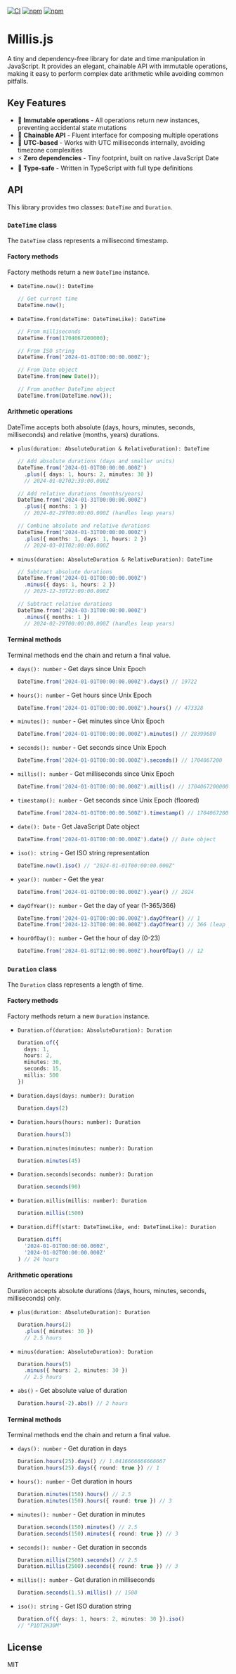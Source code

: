 [![CI](https://github.com/zirkelc/millis-js/actions/workflows/ci.yml/badge.svg)](https://github.com/zirkelc/millis-js/actions/workflows/ci.yml)
[![npm](https://img.shields.io/npm/v/millis-js)](https://www.npmjs.com/package/millis-js)
[![npm](https://img.shields.io/npm/dt/millis-js)](https://www.npmjs.com/package/millis-js)

# Millis.js

A tiny and dependency-free library for date and time manipulation in JavaScript. It provides an elegant, chainable API with immutable operations, making it easy to perform complex date arithmetic while avoiding common pitfalls.

## Key Features

- 🔄 **Immutable operations** - All operations return new instances, preventing accidental state mutations
- 🔗 **Chainable API** - Fluent interface for composing multiple operations
- 📅 **UTC-based** - Works with UTC milliseconds internally, avoiding timezone complexities
- ⚡ **Zero dependencies** - Tiny footprint, built on native JavaScript Date
- 🎯 **Type-safe** - Written in TypeScript with full type definitions

## API

This library provides two classes: `DateTime` and `Duration`.

### `DateTime` class

The `DateTime` class represents a millisecond timestamp.

#### Factory methods

Factory methods return a new `DateTime` instance.

- `DateTime.now(): DateTime`
  ```ts
  // Get current time
  DateTime.now(); 
  ```

- `DateTime.from(dateTime: DateTimeLike): DateTime`
  ```ts
  // From milliseconds
  DateTime.from(1704067200000); 

  // From ISO string
  DateTime.from('2024-01-01T00:00:00.000Z');

  // From Date object
  DateTime.from(new Date());

  // From another DateTime object
  DateTime.from(DateTime.now());
  ```

#### Arithmetic operations

DateTime accepts both absolute (days, hours, minutes, seconds, milliseconds) and relative (months, years) durations.

- `plus(duration: AbsoluteDuration & RelativeDuration): DateTime`
  ```ts
  // Add absolute durations (days and smaller units)
  DateTime.from('2024-01-01T00:00:00.000Z')
    .plus({ days: 1, hours: 2, minutes: 30 })
    // 2024-01-02T02:30:00.000Z

  // Add relative durations (months/years)
  DateTime.from('2024-01-31T00:00:00.000Z')
    .plus({ months: 1 })
    // 2024-02-29T00:00:00.000Z (handles leap years)

  // Combine absolute and relative durations
  DateTime.from('2024-01-31T00:00:00.000Z')
    .plus({ months: 1, days: 1, hours: 2 })
    // 2024-03-01T02:00:00.000Z
  ```

- `minus(duration: AbsoluteDuration & RelativeDuration): DateTime`
  ```ts
  // Subtract absolute durations
  DateTime.from('2024-01-01T00:00:00.000Z')
    .minus({ days: 1, hours: 2 })
    // 2023-12-30T22:00:00.000Z

  // Subtract relative durations
  DateTime.from('2024-03-31T00:00:00.000Z')
    .minus({ months: 1 })
    // 2024-02-29T00:00:00.000Z (handles leap years)
  ```

#### Terminal methods

Terminal methods end the chain and return a final value.

- `days(): number` - Get days since Unix Epoch
  ```ts
  DateTime.from('2024-01-01T00:00:00.000Z').days() // 19722
  ```

- `hours(): number` - Get hours since Unix Epoch
  ```ts
  DateTime.from('2024-01-01T00:00:00.000Z').hours() // 473328
  ```

- `minutes(): number` - Get minutes since Unix Epoch
  ```ts
  DateTime.from('2024-01-01T00:00:00.000Z').minutes() // 28399680
  ```

- `seconds(): number` - Get seconds since Unix Epoch
  ```ts
  DateTime.from('2024-01-01T00:00:00.000Z').seconds() // 1704067200
  ```

- `millis(): number` - Get milliseconds since Unix Epoch
  ```ts
  DateTime.from('2024-01-01T00:00:00.000Z').millis() // 1704067200000
  ```

- `timestamp(): number` - Get seconds since Unix Epoch (floored)
  ```ts
  DateTime.from('2024-01-01T00:00:00.500Z').timestamp() // 1704067200
  ```

- `date(): Date` - Get JavaScript Date object
  ```ts
  DateTime.from('2024-01-01T00:00:00.000Z').date() // Date object
  ```

- `iso(): string` - Get ISO string representation
  ```ts
  DateTime.now().iso() // "2024-01-01T00:00:00.000Z"
  ```

- `year(): number` - Get the year
  ```ts
  DateTime.from('2024-01-01T00:00:00.000Z').year() // 2024
  ```

- `dayOfYear(): number` - Get the day of year (1-365/366)
  ```ts
  DateTime.from('2024-01-01T00:00:00.000Z').dayOfYear() // 1
  DateTime.from('2024-12-31T00:00:00.000Z').dayOfYear() // 366 (leap year)
  ```

- `hourOfDay(): number` - Get the hour of day (0-23)
  ```ts
  DateTime.from('2024-01-01T12:00:00.000Z').hourOfDay() // 12
  ```

### `Duration` class

The `Duration` class represents a length of time.

#### Factory methods

Factory methods return a new `Duration` instance.

- `Duration.of(duration: AbsoluteDuration): Duration`
  ```ts
  Duration.of({ 
    days: 1,
    hours: 2,
    minutes: 30,
    seconds: 15,
    millis: 500
  })
  ```

- `Duration.days(days: number): Duration`
  ```ts
  Duration.days(2)
  ```

- `Duration.hours(hours: number): Duration`
  ```ts
  Duration.hours(3)
  ```

- `Duration.minutes(minutes: number): Duration`
  ```ts
  Duration.minutes(45)
  ```

- `Duration.seconds(seconds: number): Duration`
  ```ts
  Duration.seconds(90)
  ```

- `Duration.millis(millis: number): Duration`
  ```ts
  Duration.millis(1500)
  ```

- `Duration.diff(start: DateTimeLike, end: DateTimeLike): Duration`
  ```ts
  Duration.diff(
    '2024-01-01T00:00:00.000Z',
    '2024-01-02T00:00:00.000Z'
  ) // 24 hours
  ```

#### Arithmetic operations

Duration accepts absolute durations (days, hours, minutes, seconds, milliseconds) only.

- `plus(duration: AbsoluteDuration): Duration`
  ```ts
  Duration.hours(2)
    .plus({ minutes: 30 })
    // 2.5 hours
  ```

- `minus(duration: AbsoluteDuration): Duration`
  ```ts
  Duration.hours(5)
    .minus({ hours: 2, minutes: 30 })
    // 2.5 hours
  ```

- `abs()` - Get absolute value of duration
  ```ts
  Duration.hours(-2).abs() // 2 hours
  ```

#### Terminal methods

Terminal methods end the chain and return a final value.

- `days(): number` - Get duration in days
  ```ts
  Duration.hours(25).days() // 1.0416666666666667
  Duration.hours(25).days({ round: true }) // 1
  ```

- `hours(): number` - Get duration in hours
  ```ts
  Duration.minutes(150).hours() // 2.5
  Duration.minutes(150).hours({ round: true }) // 3
  ```

- `minutes(): number` - Get duration in minutes
  ```ts
  Duration.seconds(150).minutes() // 2.5
  Duration.seconds(150).minutes({ round: true }) // 3
  ```

- `seconds(): number` - Get duration in seconds
  ```ts
  Duration.millis(2500).seconds() // 2.5
  Duration.millis(2500).seconds({ round: true }) // 3
  ```

- `millis(): number` - Get duration in milliseconds
  ```ts
  Duration.seconds(1.5).millis() // 1500
  ```

- `iso(): string` - Get ISO duration string
  ```ts
  Duration.of({ days: 1, hours: 2, minutes: 30 }).iso()
  // "P1DT2H30M"
  ```

## License

MIT
